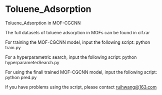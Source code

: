 # Toluene_Adsorption
Toluene_Adsorption in MOF-CGCNN 

The full datasets of toluene adsorption in MOFs can be found in cif.rar

For training the MOF-CGCNN model, input the following script: python train.py

For a hyperparametric search, input the following script: python hyperparameterSearch.py

For using the finall trained MOF-CGCNN model, input the following script: python pred.py

If you have problems using the script, please contact ruihwang@163.com
